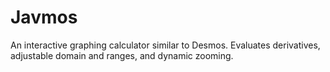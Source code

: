 # Javmos

An interactive graphing calculator similar to Desmos.
Evaluates derivatives, adjustable domain and ranges, and dynamic zooming.

